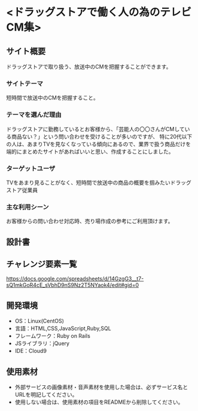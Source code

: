 # <ドラッグストアで働く人の為のテレビCM集>

## サイト概要
ドラッグストアで取り扱う、放送中のCMを把握することができます。

### サイトテーマ
短時間で放送中のCMを把握すること。

### テーマを選んだ理由
ドラッグストアに勤務しているとお客様から、「芸能人の〇〇さんがCMしている商品ない？」という問い合わせを受けることが多いのですが、
特に20代以下の人は、あまりTVを見なくなっている傾向にあるので、業界で扱う商品だけを端的にまとめたサイトがあればいいと思い、作成することにしました。	

### ターゲットユーザ
TVをあまり見ることがなく、短時間で放送中の商品の概要を掴みたいドラッグストア従業員			
				
### 主な利用シーン
お客様からの問い合わせ対応時、売り場作成の参考にご利用頂けます。

## 設計書


## チャレンジ要素一覧
https://docs.google.com/spreadsheets/d/14GzgG3__t7-sQ1mkGoR4cE_sVbhD9nS9Nz2T5NYaok4/edit#gid=0

## 開発環境
- OS：Linux(CentOS)
- 言語：HTML,CSS,JavaScript,Ruby,SQL
- フレームワーク：Ruby on Rails
- JSライブラリ：jQuery
- IDE：Cloud9

## 使用素材
- 外部サービスの画像素材・音声素材を使用した場合は、必ずサービス名とURLを明記してください。
- 使用しない場合は、使用素材の項目をREADMEから削除してください。
